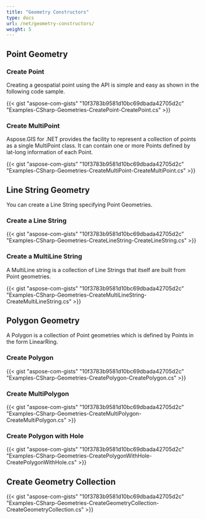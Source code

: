 ```yaml
---
title: "Geometry Constructors"
type: docs
url: /net/geometry-constructors/
weight: 5
---
```


## **Point Geometry**
### **Create Point**
Creating a geospatial point using the API is simple and easy as shown in the following code sample.

{{< gist "aspose-com-gists" "10f3783b9581d10bc69dbada42705d2c" "Examples-CSharp-Geometries-CreatePoint-CreatePoint.cs" >}}
### **Create MultiPoint**
Aspose.GIS for .NET provides the facility to represent a collection of points as a single MultiPoint class. It can contain one or more Points defined by lat-long information of each Point.

{{< gist "aspose-com-gists" "10f3783b9581d10bc69dbada42705d2c" "Examples-CSharp-Geometries-CreateMultiPoint-CreateMultiPoint.cs" >}}
## **Line String Geometry**
You can create a Line String specifying Point Geometries.
### **Create a Line String**
{{< gist "aspose-com-gists" "10f3783b9581d10bc69dbada42705d2c" "Examples-CSharp-Geometries-CreateLineString-CreateLineString.cs" >}}
### **Create a MultiLine String**
A MultiLine string is a collection of Line Strings that itself are built from Point geometries. 

{{< gist "aspose-com-gists" "10f3783b9581d10bc69dbada42705d2c" "Examples-CSharp-Geometries-CreateMultiLineString-CreateMultiLineString.cs" >}}
## **Polygon Geometry**
A Polygon is a collection of Point geometries which is defined by Points in the form LinearRing.
### **Create Polygon**
{{< gist "aspose-com-gists" "10f3783b9581d10bc69dbada42705d2c" "Examples-CSharp-Geometries-CreatePolygon-CreatePolygon.cs" >}}
### **Create MultiPolygon**
{{< gist "aspose-com-gists" "10f3783b9581d10bc69dbada42705d2c" "Examples-CSharp-Geometries-CreateMultiPolygon-CreateMultiPolygon.cs" >}}
### **Create Polygon with Hole**
{{< gist "aspose-com-gists" "10f3783b9581d10bc69dbada42705d2c" "Examples-CSharp-Geometries-CreatePolygonWithHole-CreatePolygonWithHole.cs" >}}
## **Create Geometry Collection**
{{< gist "aspose-com-gists" "10f3783b9581d10bc69dbada42705d2c" "Examples-CSharp-Geometries-CreateGeometryCollection-CreateGeometryCollection.cs" >}}
